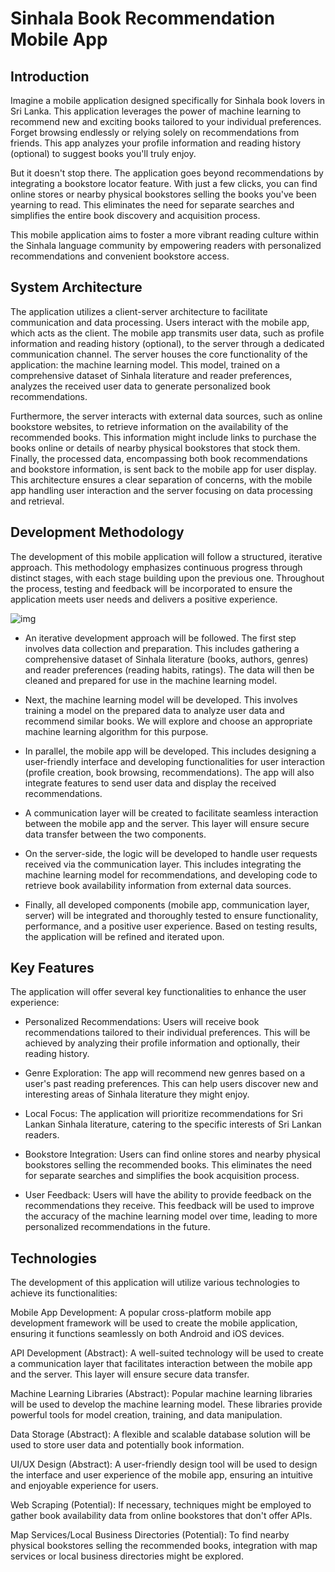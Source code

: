 # Sinhala Book Recommendation Mobile App

## Introduction

Imagine a mobile application designed specifically for Sinhala book lovers in Sri Lanka. This application leverages the power of 
machine learning to recommend new and exciting books tailored to your individual preferences. Forget browsing endlessly or relying 
solely on recommendations from friends. This app analyzes your profile information and reading history (optional) to suggest books 
you'll truly enjoy.

But it doesn't stop there. The application goes beyond recommendations by integrating a bookstore locator feature. With just a 
few clicks, you can find online stores or nearby physical bookstores selling the books you've been yearning to read. This eliminates 
the need for separate searches and simplifies the entire book discovery and acquisition process.

This mobile application aims to foster a more vibrant reading culture within the Sinhala language community by empowering readers 
with personalized recommendations and convenient bookstore access.

## System Architecture

The application utilizes a client-server architecture to facilitate communication and data processing. Users interact with the mobile 
app, which acts as the client. The mobile app transmits user data, such as profile information and reading history (optional), to the 
server through a dedicated communication channel. The server houses the core functionality of the application: the machine learning 
model. This model, trained on a comprehensive dataset of Sinhala literature and reader preferences, analyzes the received user data 
to generate personalized book recommendations.

Furthermore, the server interacts with external data sources, such as online bookstore websites, to retrieve information on the 
availability of the recommended books. This information might include links to purchase the books online or details of nearby physical 
bookstores that stock them. Finally, the processed data, encompassing both book recommendations and bookstore information, is sent back 
to the mobile app for user display. This architecture ensures a clear separation of concerns, with the mobile app handling user 
interaction and the server focusing on data processing and retrieval.

## Development Methodology

The development of this mobile application will follow a structured, iterative approach. This methodology emphasizes continuous progress 
through distinct stages, with each stage building upon the previous one. Throughout the process, testing and feedback will be 
incorporated to ensure the application meets user needs and delivers a positive experience.

![img]()

- An iterative development approach will be followed. The first step involves data collection and preparation. This includes gathering 
a comprehensive dataset of Sinhala literature (books, authors, genres) and reader preferences (reading habits, ratings). The data 
will then be cleaned and prepared for use in the machine learning model.

- Next, the machine learning model will be developed. This involves training a model on the prepared data to analyze user data and 
recommend similar books. We will explore and choose an appropriate machine learning algorithm for this purpose.

- In parallel, the mobile app will be developed. This includes designing a user-friendly interface and developing functionalities 
for user interaction (profile creation, book browsing, recommendations). The app will also integrate features to send user data 
and display the received recommendations.

- A communication layer will be created to facilitate seamless interaction between the mobile app and the server. This layer will 
ensure secure data transfer between the two components.

- On the server-side, the logic will be developed to handle user requests received via the communication layer. This includes 
integrating the machine learning model for recommendations, and developing code to retrieve book availability information from 
external data sources.

- Finally, all developed components (mobile app, communication layer, server) will be integrated and thoroughly tested to ensure 
functionality, performance, and a positive user experience. Based on testing results, the application will be refined and iterated 
upon.

## Key Features

The application will offer several key functionalities to enhance the user experience:

- Personalized Recommendations: Users will receive book recommendations tailored to their individual preferences. This will be achieved 
by analyzing their profile information and optionally, their reading history.

- Genre Exploration: The app will recommend new genres based on a user's past reading preferences. This can help users discover new and 
interesting areas of Sinhala literature they might enjoy.

- Local Focus: The application will prioritize recommendations for Sri Lankan Sinhala literature, catering to the specific interests of 
Sri Lankan readers.

- Bookstore Integration: Users can find online stores and nearby physical bookstores selling the recommended books. This eliminates the 
need for separate searches and simplifies the book acquisition process.

- User Feedback: Users will have the ability to provide feedback on the recommendations they receive. This feedback will be used to improve 
the accuracy of the machine learning model over time, leading to more personalized recommendations in the future.

## Technologies

The development of this application will utilize various technologies to achieve its functionalities:

Mobile App Development: A popular cross-platform mobile app development framework will be used to create the mobile application, ensuring 
it functions seamlessly on both Android and iOS devices.

API Development (Abstract): A well-suited technology will be used to create a communication layer that facilitates interaction between 
the mobile app and the server. This layer will ensure secure data transfer.

Machine Learning Libraries (Abstract): Popular machine learning libraries will be used to develop the machine learning model. These 
libraries provide powerful tools for model creation, training, and data manipulation.

Data Storage (Abstract): A flexible and scalable database solution will be used to store user data and potentially book information.

UI/UX Design (Abstract): A user-friendly design tool will be used to design the interface and user experience of the mobile app, ensuring 
an intuitive and enjoyable experience for users.

Web Scraping (Potential): If necessary, techniques might be employed to gather book availability data from online bookstores that don't 
offer APIs.

Map Services/Local Business Directories (Potential): To find nearby physical bookstores selling the recommended books, integration with 
map services or local business directories might be explored.
